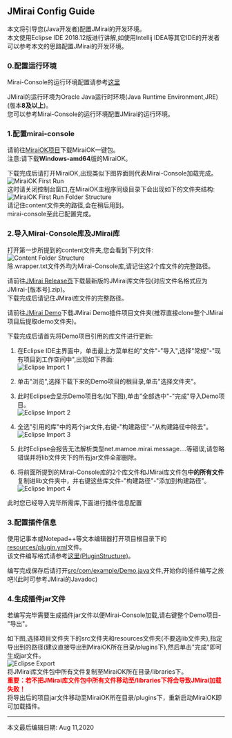 ## JMirai Config Guide
本文将引导您(Java开发者)配置JMirai的开发环境。<br>
本文使用Eclipse IDE 2018.12版进行讲解,如使用Intellij IDEA等其它IDE的开发者可以参考本文的思路配置JMirai的开发环境。

### 0.配置运行环境
Mirai-Console的运行环境配置请参考<a href="https://github.com/123-Open-Source-Organization/mirai-console/blob/master/PluginDocs/ToStart.MD" alt="Mirai-Console ToStart Document">这里</a>

JMirai的运行环境为Oracle Java运行时环境(Java Runtime Environment,JRE)(版本<b>8及以上</b>)。<br>
您可以参考Mirai-Console的运行环境配置JMirai的运行环境。

### 1.配置mirai-console
请前往<a href="https://github.com/123-Open-Source-Organization/MiraiOK">MiraiOK项目</a>下载MiraiOK一键包。<br>
注意:请下载<b>Windows-amd64</b>版的MiraiOK。<br>

下载完成后请打开MiraiOK,出现类似下图界面则代表Mirai-Console加载完成。<br>
<img src="configguide_img/firstrun_miraiok.png" alt="MiraiOK First Run" /><br>
这时请关闭控制台窗口,在MiraiOK主程序同级目录下会出现如下的文件夹结构:<br>
<img src="configguide_img/firstrun_struct.png" alt="MiraiOK First Run Folder Structure" /><br>
请记住content文件夹的路径,会在稍后用到。<br>
mirai-console至此已配置完成。<br>

### 2.导入Mirai-Console库及JMirai库
打开第一步所提到的content文件夹,您会看到下列文件:<br>
<img src="configguide_img/content_struct.png" alt="Content Folder Structure" /><br>
除.wrapper.txt文件外均为Mirai-Console库,请记住这2个库文件的完整路径。<br>

请前往<a href="https://github.com/123-Open-Source-Organization/JMirai/releases">JMirai Release页</a>下载最新版的JMirai库文件包(对应文件名格式应为JMirai-[版本号].zip)。<br>
下载完成后请记住JMirai库文件的完整路径。<br>

请前往<a href="https://github.com/123-Open-Source-Organization/JMirai/blob/master/demo">JMirai Demo</a>下载JMirai Demo插件项目文件夹(推荐直接clone整个JMirai项目后提取demo文件夹)。<br>

下载完成后请首先将Demo项目引用的库文件进行更新:<br>
1. 在Eclipse IDE主界面中，单击最上方菜单栏的"文件"-"导入",选择"常规"-"现有项目到工作空间中",出现如下界面:<br>
<img src="configguide_img/eclipse-import-1.png" alt="Eclipse Import 1" /><br>

2. 单击"浏览",选择下载下来的Demo项目的根目录,单击"选择文件夹"。<br>

3. 此时Eclipse会显示Demo项目名(如下图),单击"全部选中"-"完成"导入Demo项目。<br>
<img src="configguide_img/eclipse-import-2.png" alt="Eclipse Import 2" /><br>

4. 全选"引用的库"中的两个jar文件,右键-"构建路径"-"从构建路径中除去"。<br>
<img src="configguide_img/eclipse-import-3.png" alt="Eclipse Import 3" /><br>

5. 此时Eclipse会报告无法解析类型net.mamoe.mirai.message....等错误,请忽略错误并将lib文件夹下的所有jar文件全部删除。<br>

6. 将前面所提到的Mirai-Console库的2个库文件和JMirai库文件包<b>中的所有文件</b>复制进lib文件夹中，并右键这些库文件-"构建路径"-"添加到构建路径"。<br>
<img src="configguide_img/eclipse-import-4.png" alt="Eclipse Import 4" /><br>

此时您已经导入完毕所需库,下面进行插件信息配置

### 3.配置插件信息
使用记事本或Notepad++等文本编辑器打开项目根目录下的<a href="https://github.com/123-Open-Source-Organization/JMirai/blob/master/demo/resources/plugin.yml">resources/plugin.yml</a>文件。<br>
该文件编写格式请参考<a href="https://github.com/123-Open-Source-Organization/mirai-console/blob/master/PluginDocs/PluginStructure.MD">这里(PluginStructure)</a>。<br>

编写完成保存后请打开<a href="https://github.com/123-Open-Source-Organization/JMirai/blob/master/demo/src/com/example/Demo.java">src/com/example/Demo.java</a>文件,开始你的插件编写之旅吧!(此时可参考JMirai的Javadoc)<br>

### 4.生成插件jar文件
若编写完毕需要生成插件jar文件以便Mirai-Console加载,请右键整个Demo项目-"导出"。<br>

如下图,选择项目文件夹下的src文件夹和resources文件夹(不要选lib文件夹),指定导出到的路径(建议直接导出到MiraiOK所在目录/plugins下),然后单击"完成"即可生成jar文件。<br>
<img src="configguide_img/eclipse-export.png" alt="Eclipse Export" /><br>
将JMirai库文件包中所有文件复制至MiraiOK所在目录/libraries下。<br>
<font color="red"><b>重要：若不把JMirai库文件包中所有文件移动至/libraries下将会导致JMirai加载失败！</b></font><br>
将导出后的项目jar文件移动至MiraiOK所在目录/plugins下，重新启动MiraiOK即可加载插件。


------
本文最后编辑日期: Aug 11,2020
